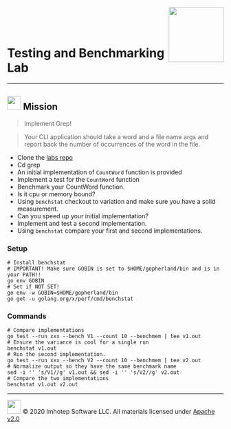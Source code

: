 <img src="../../assets/gophernand.png" align="right" width="128" height="auto"/>

<br/>
<br/>
<br/>

# Testing and Benchmarking Lab

---
## <img src="../../assets/lab.png" width="auto" height="32"/> Mission

> Implement Grep!

> Your CLI application should take a word and a file name args and
> report back the number of occurrences of the word in the file.

* Clone the [labs repo](https://github.com/gopherland/labs_int)
* Cd grep
* An initial implementation of `CountWord` function is provided
* Implement a test for the `CountWord` function
* Benchmark your CountWord function.
* Is it cpu or memory bound?
* Using `benchstat` checkout to variation and make sure you have a solid measurement.
* Can you speed up your initial implementation?
* Implement and test a second implementation.
* Using `benchstat` compare your first and second implementations.

### Setup

```shell
# Install benchstat
# IMPORTANT! Make sure GOBIN is set to $HOME/gopherland/bin and is in your PATH!!
go env GOBIN
# Set if NOT SET!
go env -w GOBIN=$HOME/gopherland/bin
go get -u golang.org/x/perf/cmd/benchstat
```

### Commands

```shell
# Compare implementations
go test --run xxx --bench V1 --count 10 --benchmem | tee v1.out
# Ensure the variance is cool for a single run
benchstat v1.out
# Run the second implementation.
go test --run xxx --bench V2 --count 10 --benchmem | tee v2.out
# Normalize output so they have the same benchmark name
sed -i '' 's/V1//g' v1.out && sed -i '' 's/V2//g' v2.out
# Compare the two implementations
benchstat v1.out v2.out
```

---
<img src="../../assets/imhotep_logo.png" width="32" height="auto"/> © 2020 Imhotep Software LLC.
All materials licensed under [Apache v2.0](http://www.apache.org/licenses/LICENSE-2.0)